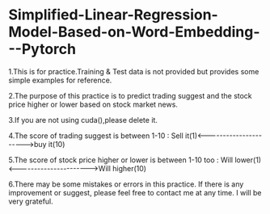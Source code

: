 # Simplified-Linear-Regression-Model-Based-on-Word-Embedding---Pytorch


1.This is for practice.Training & Test data is not provided but provides some simple examples for reference.

2.The purpose of this practice is to predict trading suggest and the stock price higher or lower based on stock market news.

3.If you are not using cuda(),please delete it.

4.The score of trading suggest is between 1-10 : Sell it(1)<---------------------->buy it(10)

5.The score of stock price higher or lower is between 1-10 too : Will lower(1)<---------------------->Will higher(10)

6.There may be some mistakes or errors in this practice. If there is any improvement or suggest, please feel free to contact me at any time. I will be very grateful.
